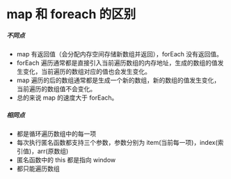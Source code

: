 # map 和 foreach 的区别

##### 不同点

- map 有返回值（会分配内存空间存储新数组并返回），forEach 没有返回值。
- forEach 遍历通常都是直接引入当前遍历数组的内存地址，生成的数组的值发生变化，当前遍历的数组对应的值也会发生变化。
- map 遍历的后的数组通常都是生成一个新的数组，新的数组的值发生变化，当前遍历的数组值不会变化。
- 总的来说 map 的速度大于 forEach。

##### 相同点

- 都是循环遍历数组中的每一项
- 每次执行匿名函数都支持三个参数，参数分别为 item(当前每一项)，index(索引值)，arr(原数组)
- 匿名函数中的 this 都是指向 window
- 都只能遍历数组
